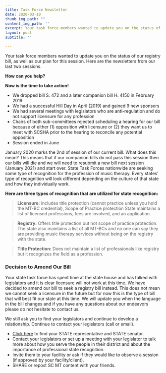 ```yaml
---
title: Task Force Newsletter
date: 2020-03-10
thumb_img_path: ""
content_img_path: ''
excerpt: Your task force members wanted to update you on the status of our registry bill, as well as our plan for this session. Here are the newsletters from our last two sessions.
layout: post
subtitle: ''

---
```

Your task force members wanted to update you on the status of our registry bill, as well as our plan for this session. Here are the newsletters from our last two sessions.

**How can you help?**

**Now is the time to take action!**


- We dropped bill S. 472 and a later companion bill H. 4150 in February 2019
- We had a successful Hill Day in April (2019) and gained 9 new sponsors
- We had several meetings with legislators who are anti-regulation and do not support licensure for any profession
- Chairs of both sub-committees rejected scheduling a hearing for our bill because of either (1) opposition with licensure or (2) they want us to meet with SCSHA prior to the hearing to reconcile any potential opposition
- Session ended in June

January 2020 marks the 2nd of session of our current bill. What does this mean? This means that if our companion bills do not pass this session then our bills will die and we will need to resubmit a new bill next session (January 2021) and start over. State Task Forces nationwide are seeking some type of recognition for the profession of music therapy. Every states’ type of recognition will look different depending on the culture of that state and how they individually work. 

**Here are three types of recognition that are utilized for state recognition:**

> **Licensure:** includes title protection (cannot practice unless you hold the MT-BC credential), Scope of Practice protection State maintains a list of licensed professions, fees are involved, and an application.

> **Registry:** Offers title protection but not scope of practice protection. The state also maintains a list of all MT-BCs and no one can say they are providing music therapy services without being on the registry with the state.

> **Title Protection:** Does not maintain a list of professionals like registry but it recognizes the field as a profession. 

### Decision to Amend Our Bill

Your state task force has spent time at the state house and has talked with legislators and it is  clear licensure will not work at this time. We have decided to amend our bill to seek a registry bill instead. This does not mean we cannot seek a licensure in the future but for now this is the type of bill that will best fit our state at this time. We will update you when the language in the bill changes and if you have any questions about our endeavors please do not hesitate to contact us. 


We still ask you to find your legislators and continue to develop a relationship. Continue to contact your legislators (call or email). 

- [Click here](https://www.scstatehouse.gov/legislatorssearch.php) to find your STATE representative and STATE senator.
- Contact your legislators or set up a meeting with your legislator to talk more about how you serve the people in their district and about the importance of professional state recognition. 
- Invite them to your facility or ask if they would like to observe a session (if approved by your facility/client).
- SHARE or repost SC MT content with your friends.

